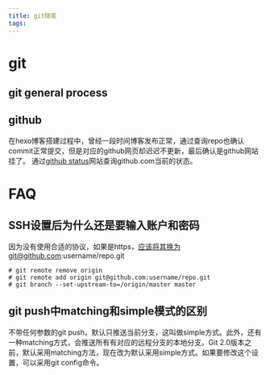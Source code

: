 ```yaml
---
title: git随笔
tags:
---
```


# git
## git general process

## github
在hexo博客搭建过程中，曾经一段时间博客发布正常，通过查询repo也确认commit正常提交，但是对应的github网页却迟迟不更新，最后确认是github网站挂了。
通过[github status](https://status.github.com/)网站查询github.com当前的状态。

# FAQ
## SSH设置后为什么还是要输入账户和密码
因为没有使用合适的协议，如果是https，应该将其换为git@github.com:username/repo.git

```shell
# git remote remove origin
# git remote add origin git@github.com:username/repo.git
# git branch --set-upstream-to=/origin/master master
```

## git push中matching和simple模式的区别
不带任何参数的git push，默认只推送当前分支，这叫做simple方式。此外，还有一种matching方式，会推送所有有对应的远程分支的本地分支。Git 2.0版本之前，默认采用matching方法，现在改为默认采用simple方式。如果要修改这个设置，可以采用git config命令。


